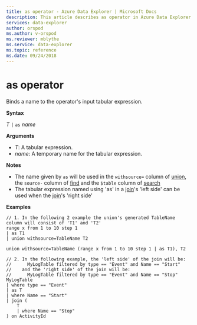 ```yaml
---
title: as operator - Azure Data Explorer | Microsoft Docs
description: This article describes as operator in Azure Data Explorer.
services: data-explorer
author: orspod
ms.author: v-orspod
ms.reviewer: mblythe
ms.service: data-explorer
ms.topic: reference
ms.date: 09/24/2018
---
```

# as operator

Binds a name to the operator's input tabular expression.

**Syntax**

*T* `|` `as` *name*

**Arguments**

* *T*: A tabular expression.
* *name*: A temporary name for the tabular expression. 

**Notes**
* The name given by `as` will be used in the `withsource=` column of [union](./unionoperator.md), the `source-` column of [find](./findoperator.md) and the `$table` column of [search](./searchoperator.md)
* The tabular expression named using 'as' in a [join](./joinoperator.md)'s 'left side' can be used when the [join](./joinoperator.md)'s 'right side'

**Examples**

```kusto
// 1. In the following 2 example the union's generated TableName column will consist of 'T1' and 'T2'
range x from 1 to 10 step 1 
| as T1 
| union withsource=TableName T2

union withsource=TableName (range x from 1 to 10 step 1 | as T1), T2

// 2. In the following example, the 'left side' of the join will be: 
//      MyLogTable filtered by type == "Event" and Name == "Start"
//    and the 'right side' of the join will be: 
//      MyLogTable filtered by type == "Event" and Name == "Stop"
MyLogTable  
| where type == "Event"
| as T
| where Name == "Start"
| join (
    T
    | where Name == "Stop"
) on ActivityId
```